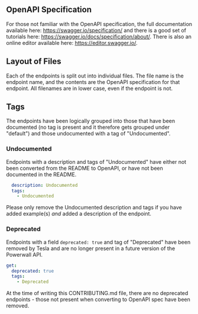 ## OpenAPI Specification

For those not familiar with the OpenAPI specification, the full documentation available here: https://swagger.io/specification/ and there is a good set of tutorials here: https://swagger.io/docs/specification/about/.  There is also an online editor available here: https://editor.swagger.io/.

## Layout of Files

Each of the endpoints is split out into individual files. The file name is the endpoint name, and the contents are the OpenAPI specification for that endpoint.  All filenames are in lower case, even if the endpoint is not.

## Tags

The endpoints have been logically grouped into those that have been documented (no tag is present and it therefore gets grouped under "default") and those undocumented with a tag of "Undocumented".

### Undocumented

Endpoints with a description and tags of "Undocumented" have either not been converted from the README to OpenAPI, or have not been documented in the README.

```yaml
  description: Undocumented
  tags:
    - Undocumented
```

Please only remove the Undocumented description and tags if you have added example(s) _and_ added a description of the endpoint.

### Deprecated

Endpoints with a field `deprecated: true` and tag of "Deprecated" have been removed by Tesla and are no longer present in a future version of the Powerwall API.

```yaml
get:
  deprecated: true
  tags:
    - Deprecated
```

At the time of writing this CONTRIBUTING.md file, there are no deprecated endpoints - those not present when converting to OpenAPI spec have been removed.
